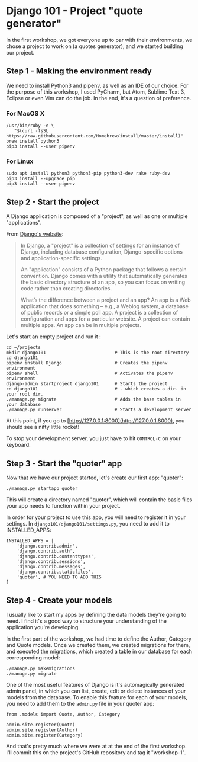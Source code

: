 # Django 101 - Project "quote generator"

In the first workshop, we got everyone up to par with their environments, we chose a project to work on (a quotes 
generator), and we started building our project.

## Step 1 - Making the environment ready

We need to install Python3 and pipenv, as well as an IDE of our choice. For the purpose of this workshop, I used 
PyCharm, but Atom, Sublime Text 3, Eclipse or even Vim can do the job. In the end, it's a question of preference.

### For MacOS X
```
/usr/bin/ruby -e \
   "$(curl -fsSL https://raw.githubusercontent.com/Homebrew/install/master/install)"
brew install python3
pip3 install --user pipenv
```

### For Linux
```
sudo apt install python3 python3-pip python3-dev rake ruby-dev
pip3 install --upgrade pip
pip3 install --user pipenv
```

## Step 2 - Start the project

A Django application is composed of a "project", as well as one or multiple "applications".

From [Django's website](https://docs.djangoproject.com/en/2.0/intro/tutorial01/):

> In Django, a "project" is a collection of settings for an instance of Django, including database configuration, 
> Django-specific options and application-specific settings.
> 
> An "application" consists of a Python package that follows a certain convention. Django comes with a utility that 
> automatically generates the basic directory structure of an app, so you can focus on writing code rather than creating
> directories.
> 
> What’s the difference between a project and an app? An app is a Web application that does something – e.g., a Weblog 
> system, a database of public records or a simple poll app. A project is a collection of configuration and apps for a 
> particular website. A project can contain multiple apps. An app can be in multiple projects.

Let's start an empty project and run it :

```
cd ~/projects
mkdir django101                          # This is the root directory
cd django101
pipenv install Django                    # Creates the pipenv environment
pipenv shell                             # Activates the pipenv environment
django-admin startproject django101      # Starts the project
cd django101                             # - which creates a dir. in your root dir.
./manage.py migrate                      # Adds the base tables in your database
./manage.py runserver                    # Starts a development server
```

At this point, if you go to [http://127.0.0.1:8000](http://127.0.0.1:8000), you should see a nifty little rocket!

To stop your development server, you just have to hit ```CONTROL-C``` on your keyboard.

## Step 3 - Start the "quoter" app

Now that we have our project started, let's create our first app: "quoter":

```
./manage.py startapp quoter
```

This will create a directory named "quoter", which will contain the basic files your app needs to function within your 
project.

In order for your project to use this app, you will need to register it in your settings. In 
```django101/django101/settings.py```, you need to add it to INSTALLED_APPS:

```
INSTALLED_APPS = [
    'django.contrib.admin',
    'django.contrib.auth',
    'django.contrib.contenttypes',
    'django.contrib.sessions',
    'django.contrib.messages',
    'django.contrib.staticfiles',
    'quoter', # YOU NEED TO ADD THIS
]
```

## Step 4 - Create your models

I usually like to start my apps by defining the data models they're going to need.  I find it's a good way to structure 
your understanding of the application you're developing.

In the first part of the workshop, we had time to define the Author, Category and Quote models.  Once we created them,
we created migrations for them, and executed the migrations, which created a table in our database for each 
corresponding model:

```
./manage.py makemigrations
./manage.py migrate
```

One of the most useful features of Django is it's automagically generated admin panel, in which you can list, create, 
edit or delete instances of your models from the database.  To enable this feature for each of your models, you need to
add them to the ```admin.py``` file in your quoter app:

```
from .models import Quote, Author, Category

admin.site.register(Quote)
admin.site.register(Author)
admin.site.register(Category)
```

And that's pretty much where we were at at the end of the first workshop.  I'll commit this on the project's GitHub 
repository and tag it "workshop-1".